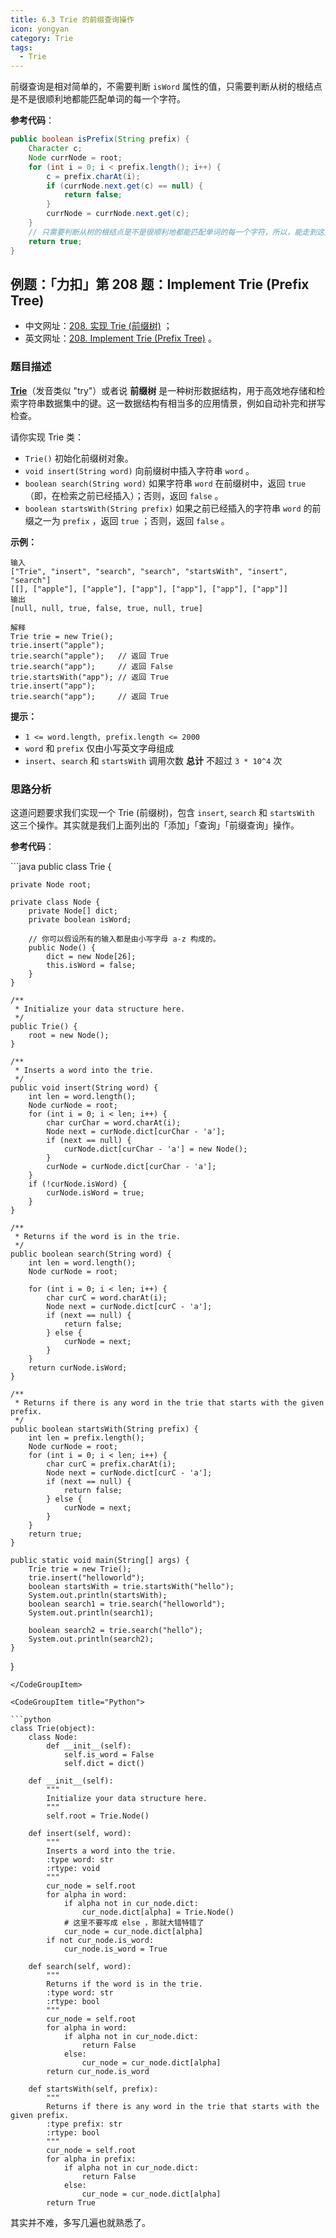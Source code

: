 ```yaml
---
title: 6.3 Trie 的前缀查询操作
icon: yongyan
category: Trie
tags:
  - Trie
---
```


前缀查询是相对简单的，不需要判断 `isWord` 属性的值，只需要判断从树的根结点是不是很顺利地都能匹配单词的每一个字符。

**参考代码**：

```java
public boolean isPrefix(String prefix) {
    Character c;
    Node currNode = root;
    for (int i = 0; i < prefix.length(); i++) {
        c = prefix.charAt(i);
        if (currNode.next.get(c) == null) {
            return false;
        }
        currNode = currNode.next.get(c);
    }
    // 只需要判断从树的根结点是不是很顺利地都能匹配单词的每一个字符，所以，能走到这里来，就返回 True
    return true;
}
```

## 例题：「力扣」第 208 题：Implement Trie (Prefix Tree)

- 中文网址：[208. 实现 Trie (前缀树)](https://leetcode-cn.com/problems/implement-trie-prefix-tree/description/) ；
- 英文网址：[208. Implement Trie (Prefix Tree)](https://leetcode.com/problems/implement-trie-prefix-tree/description/) 。

### 题目描述

**[Trie](https://baike.baidu.com/item/字典树/9825209?fr=aladdin)**（发音类似 "try"）或者说 **前缀树** 是一种树形数据结构，用于高效地存储和检索字符串数据集中的键。这一数据结构有相当多的应用情景，例如自动补完和拼写检查。

请你实现 Trie 类：

- `Trie()` 初始化前缀树对象。
- `void insert(String word)` 向前缀树中插入字符串 `word` 。
- `boolean search(String word)` 如果字符串 `word` 在前缀树中，返回 `true`（即，在检索之前已经插入）；否则，返回 `false` 。
- `boolean startsWith(String prefix)` 如果之前已经插入的字符串 `word` 的前缀之一为 `prefix` ，返回 `true` ；否则，返回 `false` 。

**示例：**

```
输入
["Trie", "insert", "search", "search", "startsWith", "insert", "search"]
[[], ["apple"], ["apple"], ["app"], ["app"], ["app"], ["app"]]
输出
[null, null, true, false, true, null, true]

解释
Trie trie = new Trie();
trie.insert("apple");
trie.search("apple");   // 返回 True
trie.search("app");     // 返回 False
trie.startsWith("app"); // 返回 True
trie.insert("app");
trie.search("app");     // 返回 True
```

**提示：**

- `1 <= word.length, prefix.length <= 2000`
- `word` 和 `prefix` 仅由小写英文字母组成
- `insert`、`search` 和 `startsWith` 调用次数 **总计** 不超过 `3 * 10^4` 次

### 思路分析

这道问题要求我们实现一个 Trie (前缀树)，包含 `insert`, `search` 和 `startsWith` 这三个操作。其实就是我们上面列出的「添加」「查询」「前缀查询」操作。

**参考代码**：


<CodeGroup>
<CodeGroupItem title="Java">
```java
public class Trie {

    private Node root;

    private class Node {
        private Node[] dict;
        private boolean isWord;

        // 你可以假设所有的输入都是由小写字母 a-z 构成的。
        public Node() {
            dict = new Node[26];
            this.isWord = false;
        }
    }

    /**
     * Initialize your data structure here.
     */
    public Trie() {
        root = new Node();
    }

    /**
     * Inserts a word into the trie.
     */
    public void insert(String word) {
        int len = word.length();
        Node curNode = root;
        for (int i = 0; i < len; i++) {
            char curChar = word.charAt(i);
            Node next = curNode.dict[curChar - 'a'];
            if (next == null) {
                curNode.dict[curChar - 'a'] = new Node();
            }
            curNode = curNode.dict[curChar - 'a'];
        }
        if (!curNode.isWord) {
            curNode.isWord = true;
        }
    }

    /**
     * Returns if the word is in the trie.
     */
    public boolean search(String word) {
        int len = word.length();
        Node curNode = root;

        for (int i = 0; i < len; i++) {
            char curC = word.charAt(i);
            Node next = curNode.dict[curC - 'a'];
            if (next == null) {
                return false;
            } else {
                curNode = next;
            }
        }
        return curNode.isWord;
    }

    /**
     * Returns if there is any word in the trie that starts with the given prefix.
     */
    public boolean startsWith(String prefix) {
        int len = prefix.length();
        Node curNode = root;
        for (int i = 0; i < len; i++) {
            char curC = prefix.charAt(i);
            Node next = curNode.dict[curC - 'a'];
            if (next == null) {
                return false;
            } else {
                curNode = next;
            }
        }
        return true;
    }

    public static void main(String[] args) {
        Trie trie = new Trie();
        trie.insert("helloworld");
        boolean startsWith = trie.startsWith("hello");
        System.out.println(startsWith);
        boolean search1 = trie.search("helloworld");
        System.out.println(search1);

        boolean search2 = trie.search("hello");
        System.out.println(search2);
    }
}
```
</CodeGroupItem>

<CodeGroupItem title="Python">

```python
class Trie(object):
    class Node:
        def __init__(self):
            self.is_word = False
            self.dict = dict()

    def __init__(self):
        """
        Initialize your data structure here.
        """
        self.root = Trie.Node()

    def insert(self, word):
        """
        Inserts a word into the trie.
        :type word: str
        :rtype: void
        """
        cur_node = self.root
        for alpha in word:
            if alpha not in cur_node.dict:
                cur_node.dict[alpha] = Trie.Node()
            # 这里不要写成 else ，那就大错特错了
            cur_node = cur_node.dict[alpha]
        if not cur_node.is_word:
            cur_node.is_word = True

    def search(self, word):
        """
        Returns if the word is in the trie.
        :type word: str
        :rtype: bool
        """
        cur_node = self.root
        for alpha in word:
            if alpha not in cur_node.dict:
                return False
            else:
                cur_node = cur_node.dict[alpha]
        return cur_node.is_word

    def startsWith(self, prefix):
        """
        Returns if there is any word in the trie that starts with the given prefix.
        :type prefix: str
        :rtype: bool
        """
        cur_node = self.root
        for alpha in prefix:
            if alpha not in cur_node.dict:
                return False
            else:
                cur_node = cur_node.dict[alpha]
        return True
```
</CodeGroupItem>
</CodeGroup>

其实并不难，多写几遍也就熟悉了。

